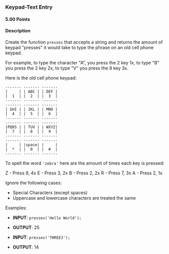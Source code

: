 ### Keypad-Text Entry

#### 5.00 Points

#### Description

Create the function `presses` that accepts a string and returns the amount of keypad "presses" it would take to type the phrase on an old cell phone keypad.

For example, to type the character "A", you press the 2 key 1x, to type "B" you press the 2 key 2x, to type "V" you press the 8 key 3x.

Here is the old cell phone keypad:

```
------- ------- -------
|     | | ABC | | DEF |
|  1  | |  2  | |  3  |
------- ------- -------
------- ------- -------
| GHI | | JKL | | MNO |
|  4  | |  5  | |  6  |
------- ------- -------
------- ------- -------
|PQRS | | TUV | | WXYZ|
|  7  | |  8  | |  9  |
------- ------- -------
------- ------- -------
|     | |space| |     |
|  *  | |  0  | |  #  |
------- ------- -------
```

To spell the word `'zebra'` here are the amount of times each key is pressed:

Z - Press 9, 4x
E - Press 3, 2x
B - Press 2, 2x
R - Press 7, 3x
A - Press 2, 1x

Ignore the following cases:

- Special Characters (except spaces)
- Uppercase and lowercase characters are treated the same

Examples:

* **INPUT**: `presses('Hello World');`
* **OUTPUT**: 25

* **INPUT**: `presses('THREE3');`
* **OUTPUT**: 14
